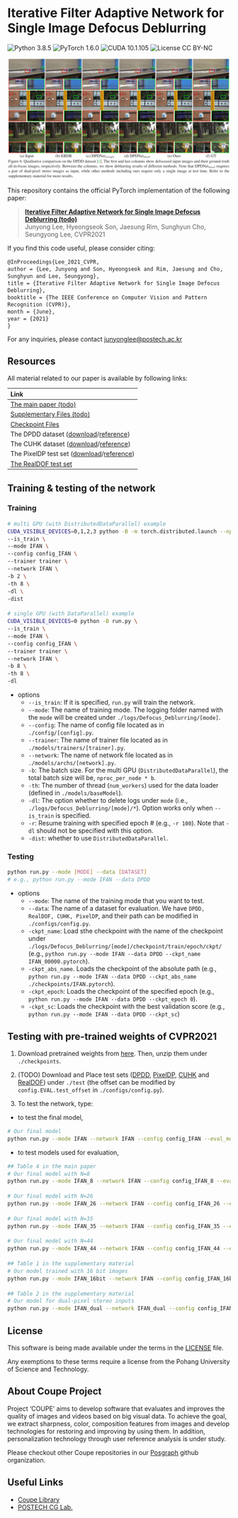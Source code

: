 
# Iterative Filter Adaptive Network for Single Image Defocus Deblurring
![Python 3.8.5](https://img.shields.io/badge/python-3.8.5-green.svg?style=plastic)
![PyTorch 1.6.0](https://img.shields.io/badge/PyTorch-1.6.0-green.svg?style=plastic)
![CUDA 10.1.105](https://img.shields.io/badge/CUDA-10.1.105-green.svg?style=plastic)
![License CC BY-NC](https://img.shields.io/badge/license-GNU_AGPv3-blue.svg?style=plastic)

![Teaser image](./assets/figure.jpg)

This repository contains the official PyTorch implementation of the following paper:

> **[Iterative Filter Adaptive Network for Single Image Defocus Deblurring (todo)](http://cg.postech.ac.kr/papers/2020_CGI_JY.pdf)**<br>
> Junyong Lee, Hyeongseok Son, Jaesung Rim, Sunghyun Cho, Seungyong Lee, CVPR2021

If you find this code useful, please consider citing:
```
@InProceedings{Lee_2021_CVPR,
author = {Lee, Junyong and Son, Hyeongseok and Rim, Jaesung and Cho, Sunghyun and Lee, Seungyong},
title = {Iterative Filter Adaptive Network for Single Image Defocus Deblurring},
booktitle = {The IEEE Conference on Computer Vision and Pattern Recognition (CVPR)},
month = {June},
year = {2021}
}
```

For any inquiries, please contact [junyonglee@postech.ac.kr](mailto:junyonglee@postech.ac.kr)

## Resources

All material related to our paper is available by following links:

| Link |
| :-------------- |
| [The main paper (todo)](https://drive.google.com/file/d/1mRVo3JefkgRd2VdJvG5M-8xWtvl60ZWg/view?usp=sharing) |
| [Supplementary Files (todo)](https://drive.google.com/file/d/1sQTGHEcko2HxoIvneyrot3bUabPrN5l1/view?usp=sharing) |
| [Checkpoint Files](https://www.dropbox.com/s/qohhmr9p81u0syi/checkpoints.zip?dl=0) |
| The DPDD dataset ([download](https://www.dropbox.com/s/y0cc3loytfbd81h/DPDD.zip?dl=0)/[reference](https://github.com/Abdullah-Abuolaim/defocus-deblurring-dual-pixel)) |
| The CUHK dataset ([download](https://www.dropbox.com/s/cgialzeu9t4mtit/CUHK.zip?dl=0)/[reference](http://www.cse.cuhk.edu.hk/~leojia/projects/dblurdetect/dataset.html)) |
| The PixelDP test set ([download](https://www.dropbox.com/s/71dyss7o0wwlcdu/PixelDP.zip?dl=0)/[reference](https://ln2.sync.com/dl/ec54aa480/b28q2xma-9xa3w5tx-ss2cv7dg-2yx935qs/view/default/10770664900008)) |
| [The RealDOF test set](https://www.dropbox.com/s/pcduxbhgdhwexij/RealDOF.zip?dl=0) |

## Training & testing of the network
### Training
```bash
# multi GPU (with DistributedDataParallel) example
CUDA_VISIBLE_DEVICES=0,1,2,3 python -B -m torch.distributed.launch --nproc_per_node=4 --master_port=9000 run.py \
--is_train \
--mode IFAN \
--config config_IFAN \
--trainer trainer \
--network IFAN \
-b 2 \
-th 8 \
-dl \
-dist

# single GPU (with DataParallel) example
CUDA_VISIBLE_DEVICES=0 python -B run.py \
--is_train \
--mode IFAN \
--config config_IFAN \
--trainer trainer \
--network IFAN \
-b 8 \
-th 8 \
-dl
```
* options
    * `--is_train`: If it is specified, `run.py` will train the network.  
    * `--mode`: The name of training mode. The logging folder named with the `mode` will be created under `./logs/Defocus_Deblurring/[mode]`. 
    * `--config`: The name of config file located as in `./config/[config].py`.
    * `--trainer`: The name of trainer  file located as in `./models/trainers/[trainer].py`.
    * `--network`: The name of network file located as in `./models/archs/[network].py`.
    * `-b`: The batch size. For the multi GPU (`DistributedDataParallel`), the total batch size will be, `nproc_per_node * b`.
    * `-th`: The number of thread (`num_workers`) used for the data loader (defined in `./models/baseModel`).
    * `-dl`: The option whether to delete logs under `mode` (i.e., `./logs/Defocus_Deblurring/[mode]/*`). Option works only when `--is_train` is specified.
    * `-r`: Resume training with specified epoch # (e.g., `-r 100`). Note that `-dl` should not be specified with this option.
    * `-dist`: whether to use `DistributedDataParallel`.

### Testing
```bash
python run.py --mode [MODE] --data [DATASET]
# e.g., python run.py --mode IFAN --data DPDD
```
* options
    * `--mode`: The name of the training mode that you want to test.
    * `--data`: The name of a dataset for evaluation. We have `DPDD, RealDOF, CUHK, PixelDP`, and their path can be modified in `./configs/config.py`.
    * `-ckpt_name`: Load sthe checkpoint with the name of the checkpoint under `./logs/Defocus_Deblurring/[mode]/checkpoint/train/epoch/ckpt/` (e.g., `python run.py --mode IFAN --data DPDD --ckpt_name IFAN_00000.pytorch`).
    * `-ckpt_abs_name`. Loads the checkpoint of the absolute path (e.g., `python run.py --mode IFAN --data DPDD --ckpt_abs_name ./checkpoints/IFAN.pytorch`).
    * `-ckpt_epoch`: Loads the checkpoint of the specified epoch (e.g., `python run.py --mode IFAN --data DPDD --ckpt_epoch 0`). 
    * `-ckpt_sc`: Loads the checkpoint with the best validation score (e.g., `python run.py --mode IFAN --data DPDD --ckpt_sc`)    

## Testing with pre-trained weights of CVPR2021
1. Download pretrained weights from [here](https://www.dropbox.com/s/qohhmr9p81u0syi/checkpoints.zip?dl=0).
Then, unzip them under `./checkpoints`.

2. (TODO) Download and Place test sets ([DPDD](https://www.dropbox.com/s/y0cc3loytfbd81h/DPDD.zip?dl=0), [PixelDP](https://www.dropbox.com/s/71dyss7o0wwlcdu/PixelDP.zip?dl=0), [CUHK](https://www.dropbox.com/s/cgialzeu9t4mtit/CUHK.zip?dl=0) and [RealDOF](https://www.dropbox.com/s/pcduxbhgdhwexij/RealDOF.zip?dl=0)) under `./test` (the offset can be modified by `config.EVAL.test_offset` in `./configs/config.py`).

3. To test the network, type:
* to test the final model,
```bash
# Our final model 
python run.py --mode IFAN --network IFAN --config config_IFAN --eval_mode quan --data DPDD --ckpt_abs_name checkpoints/IFAN.pytorch
```

* to test models used for evaluation,
```bash
## Table 4 in the main paper
# Our final model with N=8
python run.py --mode IFAN_8 --network IFAN --config config_IFAN_8 --eval_mode quan --data DPDD --ckpt_abs_name checkpoints/IFAN_8.pytorch

# Our final model with N=26
python run.py --mode IFAN_26 --network IFAN --config config_IFAN_26 --eval_mode quan --data DPDD --ckpt_abs_name checkpoints/IFAN_26.pytorch

# Our final model with N=35
python run.py --mode IFAN_35 --network IFAN --config config_IFAN_35 --eval_mode quan --data DPDD --ckpt_abs_name checkpoints/IFAN_35.pytorch

# Our final model with N=44
python run.py --mode IFAN_44 --network IFAN --config config_IFAN_44 --eval_mode quan --data DPDD --ckpt_abs_name checkpoints/IFAN_44.pytorch

## Table 1 in the supplementary material
# Our model trained with 16 bit images
python run.py --mode IFAN_16bit --network IFAN --config config_IFAN_16bit --eval_mode quan --data DPDD --ckpt_abs_name checkpoints/IFAN_16bit.pytorch

## Table 2 in the supplementary material
# Our model for dual-pixel stereo inputs 
python run.py --mode IFAN_dual --network IFAN_dual --config config_IFAN --eval_mode quan --data DPDD --ckpt_abs_name checkpoints/IFAN_dual.pytorch
```

## License ##
This software is being made available under the terms in the [LICENSE](LICENSE) file.

Any exemptions to these terms require a license from the Pohang University of Science and Technology.

## About Coupe Project ##
Project ‘COUPE’ aims to develop software that evaluates and improves the quality of images and videos based on big visual data. To achieve the goal, we extract sharpness, color, composition features from images and develop technologies for restoring and improving by using them. In addition, personalization technology through user reference analysis is under study.  
    
Please checkout other Coupe repositories in our [Posgraph](https://github.com/posgraph) github organization.

## Useful Links ##
* [Coupe Library](http://coupe.postech.ac.kr/)
* [POSTECH CG Lab.](http://cg.postech.ac.kr/)
